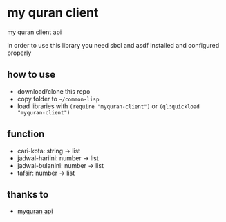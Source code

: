 # my quran client

my quran client api

in order to use this library you need sbcl and asdf installed and configured properly

## how to use
- download/clone this repo
- copy folder to `~/common-lisp`
- load libraries with `(require "myquran-client")` or `(ql:quickload "myquran-client")`

## function
- cari-kota: string -> list
- jadwal-hariini: number -> list
- jadwal-bulanini: number -> list
- tafsir: number -> list

## thanks to
- [myquran api](https://api.myquran.com/)
